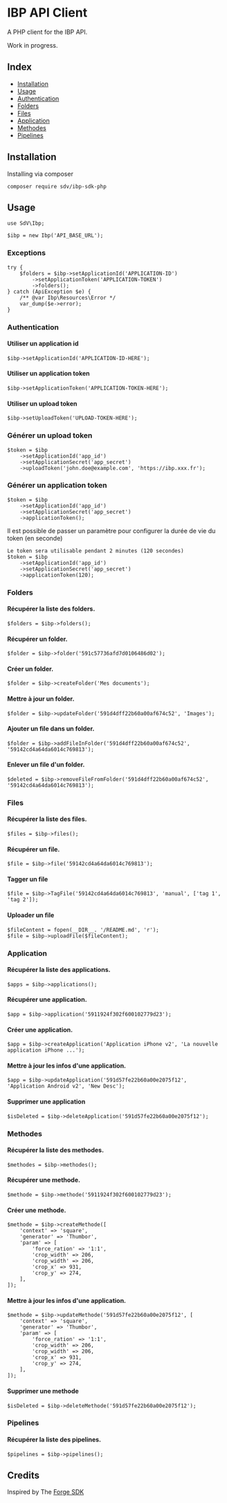 # IBP API Client

A PHP client for the IBP API.

Work in progress.

## Index

* [Installation](#installation)
* [Usage](#usage)
* [Authentication](#authentication)
* [Folders](#folders)
* [Files](#files)
* [Application](#application)
* [Methodes](#methodes)
* [Pipelines](#pipelines)

## Installation

Installing via composer

```
composer require sdv/ibp-sdk-php
```

## Usage

```
use SdV\Ibp;

$ibp = new Ibp('API_BASE_URL');
```

### Exceptions

```
try {
    $folders = $ibp->setApplicationId('APPLICATION-ID')
        ->setApplicationToken('APPLICATION-TOKEN')
        ->folders();
} catch (ApiException $e) {
    /** @var Ibp\Resources\Error */
    var_dump($e->error);
}
```

### Authentication

#### Utiliser un application id

```
$ibp->setApplicationId('APPLICATION-ID-HERE');
```

#### Utiliser un application token

```
$ibp->setApplicationToken('APPLICATION-TOKEN-HERE');
```

#### Utiliser un upload token

```
$ibp->setUploadToken('UPLOAD-TOKEN-HERE');
```

### Générer un upload token

```
$token = $ibp
    ->setApplicationId('app_id')
    ->setApplicationSecret('app_secret')
    ->uploadToken('john.doe@example.com', 'https://ibp.xxx.fr');
```

### Générer un application token

```
$token = $ibp
    ->setApplicationId('app_id')
    ->setApplicationSecret('app_secret')
    ->applicationToken();
```

Il est possible de passer un paramètre pour configurer la durée de vie du token (en seconde)

```
Le token sera utilisable pendant 2 minutes (120 secondes)
$token = $ibp
    ->setApplicationId('app_id')
    ->setApplicationSecret('app_secret')
    ->applicationToken(120);
```

### Folders

#### Récupérer la liste des folders.

```
$folders = $ibp->folders();
```

#### Récupérer un folder.

```
$folder = $ibp->folder('591c57736afd7d0106486d02');
```

#### Créer un folder.

```
$folder = $ibp->createFolder('Mes documents');
```

#### Mettre à jour un folder.

```
$folder = $ibp->updateFolder('591d4dff22b60a00af674c52', 'Images');
```

#### Ajouter un file dans un folder.

```
$folder = $ibp->addFileInFolder('591d4dff22b60a00af674c52', '59142cd4a64da6014c769813');
```

#### Enlever un file d'un folder.

```
$deleted = $ibp->removeFileFromFolder('591d4dff22b60a00af674c52', '59142cd4a64da6014c769813');
```

### Files

#### Récupérer la liste des files.

```
$files = $ibp->files();
```

#### Récupérer un file.

```
$file = $ibp->file('59142cd4a64da6014c769813');
```

#### Tagger un file

```
$file = $ibp->TagFile('59142cd4a64da6014c769813', 'manual', ['tag 1', 'tag 2']);
```

#### Uploader un file

```
$fileContent = fopen(__DIR__. '/README.md', 'r');
$file = $ibp->uploadFile($fileContent);
```

### Application

#### Récupérer la liste des applications.

```
$apps = $ibp->applications();
```

#### Récupérer une application.

```
$app = $ibp->application('5911924f302f600102779d23');
```

#### Créer une application.

```
$app = $ibp->createApplication('Application iPhone v2', 'La nouvelle application iPhone ...');
```

#### Mettre à jour les infos d'une application.

```
$app = $ibp->updateApplication('591d57fe22b60a00e2075f12', 'Application Android v2', 'New Desc');
```

#### Supprimer une application

```
$isDeleted = $ibp->deleteApplication('591d57fe22b60a00e2075f12');
```

### Methodes

#### Récupérer la liste des methodes.

```
$methodes = $ibp->methodes();
```

#### Récupérer une methode.

```
$methode = $ibp->methode('5911924f302f600102779d23');
```

#### Créer une methode.

```
$methode = $ibp->createMethode([
    'context' => 'square',
    'generator' => 'Thumbor',
    'param' => [
        'force_ration' => '1:1',
        'crop_width' => 206,
        'crop_width' => 206,
        'crop_x' => 931,
        'crop_y' => 274,
    ],
]);
```

#### Mettre à jour les infos d'une application.

```
$methode = $ibp->updateMethode('591d57fe22b60a00e2075f12', [
    'context' => 'square',
    'generator' => 'Thumbor',
    'param' => [
        'force_ration' => '1:1',
        'crop_width' => 206,
        'crop_width' => 206,
        'crop_x' => 931,
        'crop_y' => 274,
    ],
]);
```

#### Supprimer une methode

```
$isDeleted = $ibp->deleteMethode('591d57fe22b60a00e2075f12');
```

### Pipelines

#### Récupérer la liste des pipelines.

```
$pipelines = $ibp->pipelines();
```

## Credits

Inspired by The [Forge SDK](https://github.com/themsaid/forge-sdk)
